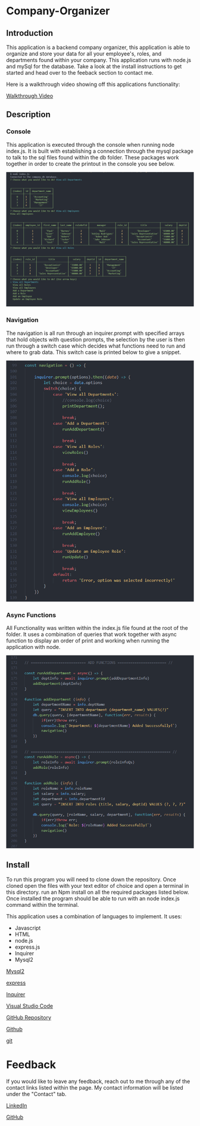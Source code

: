 # Company-Organizer

## Introduction

This application is a backend company organizer, this application is able to organize and store your data for all your employee's, roles, and departments found within your company. This application runs with node.js and mySql for the database. Take a look at the install instructions to get started and head over to the feeback section to contact me.

Here is a walkthrough video showing off this applications functionality:

[Walkthrough Video](https://youtu.be/7LODeyATDeo)


## Description 

### Console
This application is executed through the console when running node index.js. It is built with establishing a connection through the mysql package to talk to the sql files found within the db folder. These packages work together in order to create the printout in the console you see below.

![Console Printout](./assets/consolePrint.png)


### Navigation
The navigation is all run through an inquirer.prompt with specified arrays that hold objects with question prompts, the selection by the user is then run through a switch case which decides what functions need to run and where to grab data. This switch case is printed below to give a snippet.

![Navigation](./assets/navigation.png)

### Async Functions

All Functionality was written within the index.js file found at the root of the folder. It uses a combination of queries that work together with async function to display an order of print and working when running the application with node.

![Async functions](./assets/asyncAddFunctions.png)

## Install 

To run this program you will need to clone down the repository. Once cloned open the files with your text editor of choice and open a terminal in this directory. run an Npm install on all the required packages listed below. Once installed the program should be able to run with an node index.js command within the terminal.

This application uses a combination of languages to implement. It uses: 

* Javascript
* HTML
* node.js
* express.js
* Inquirer
* Mysql2

[Mysql2](https://www.npmjs.com/package/mysql2)

[express](https://www.npmjs.com/package/express)

[Inquirer](https://www.npmjs.com/package/inquirer)

[Visual Studio Code](https://code.visualstudio.com/)

[GitHub Repository](https://github.com/PN-Barnes/PN-Barnes.github.io)

[Github](https://github.com/)

[git](https://git-scm.com/downloads)

# Feedback

If you would like to leave any feedback, reach out to me through any of the contact links listed within the page. My contact information will be listed under the "Contact" tab. 

[LinkedIn](https://www.linkedin.com/feed/)

[GitHub](https://github.com/PN-Barnes)